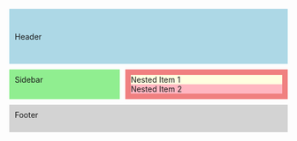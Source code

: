 
<!DOCTYPE html>
<html lang="en">
<head>
    <meta charset="UTF-8">
    <meta name="viewport" content="width=device-width, initial-scale=1.0">
    <title>Complex CSS Grid Layout</title>
    <style>
        .grid-container {
            display: grid;
            grid-template-areas:
                'header header header'
                'sidebar content content'
                'footer footer footer';
            grid-template-rows: 100px 1fr 50px;
            grid-template-columns: 200px 1fr 1fr;
            grid-gap: 10px;
        }
        .header { grid-area: header; background-color: lightblue; 
            padding: 10px;
            justify-content: center;
            align-content: center;
            }
        .sidebar { grid-area: sidebar; background-color: lightgreen; 
            padding: 10px;
        }
        .content { grid-area: content; background-color: lightcoral;
            padding: 10px;
         }
        .footer { grid-area: footer; background-color: lightgray; 
        padding: 10px;
    }

  .nested-grid {
            display: grid;
            grid-template-columns: 1fr 1fr;
            grid-gap: 10px;
        }
        .nested-item1 { background-color: lightyellow; }
        .nested-item2 { background-color: lightpink; }
    </style>
</head>
<body>
    <div class="grid-container">
        <div class="header">Header</div>
        <div class="sidebar">Sidebar</div>
        <div class="content">
            <div class="nested-grid">
                <div class="nested-item1">Nested Item 1</div>
                <div class="nested-item2">Nested Item 2</div>
            </div>
        </div>
        <div class="footer">Footer</div>
    </div>
</body>
</html>
